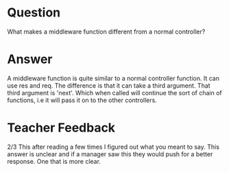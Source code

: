 # Question

What makes a middleware function different from a normal controller?

# Answer
A middleware function is quite similar to a normal controller function. It can use res and req. The difference is that it can take a third argument. That third argument is 'next'. Which when called will continue the sort of chain of functions, i.e it will pass it on to the other controllers.

# Teacher Feedback

2/3
This after reading a few times I figured out what you meant to say. This answer is unclear and if a manager saw this they would push for a better response. One that is more clear.